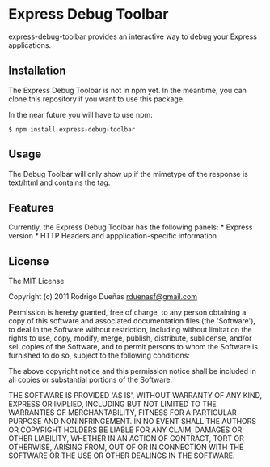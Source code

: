 # Express Debug Toolbar

express-debug-toolbar provides an interactive way to debug your Express applications.
	
## Installation

The Express Debug Toolbar is not in npm yet. In the meantime, you can clone this repository if you want to use this package.

In the near future you will have to use npm:

	$ npm install express-debug-toolbar

## Usage
                                       
The Debug Toolbar will only show up if the mimetype of the response is text/html and contains the </body> tag. 
	
## Features
  
Currently, the Express Debug Toolbar has the following panels:
	* Express version
	* HTTP Headers and appplication-specific information 

## License

The MIT License

Copyright (c) 2011 Rodrigo Dueñas <rduenasf@gmail.com>

Permission is hereby granted, free of charge, to any person obtaining
a copy of this software and associated documentation files (the
'Software'), to deal in the Software without restriction, including
without limitation the rights to use, copy, modify, merge, publish,
distribute, sublicense, and/or sell copies of the Software, and to
permit persons to whom the Software is furnished to do so, subject to
the following conditions:

The above copyright notice and this permission notice shall be
included in all copies or substantial portions of the Software.

THE SOFTWARE IS PROVIDED 'AS IS', WITHOUT WARRANTY OF ANY KIND,
EXPRESS OR IMPLIED, INCLUDING BUT NOT LIMITED TO THE WARRANTIES OF
MERCHANTABILITY, FITNESS FOR A PARTICULAR PURPOSE AND NONINFRINGEMENT.
IN NO EVENT SHALL THE AUTHORS OR COPYRIGHT HOLDERS BE LIABLE FOR ANY
CLAIM, DAMAGES OR OTHER LIABILITY, WHETHER IN AN ACTION OF CONTRACT,
TORT OR OTHERWISE, ARISING FROM, OUT OF OR IN CONNECTION WITH THE
SOFTWARE OR THE USE OR OTHER DEALINGS IN THE SOFTWARE.